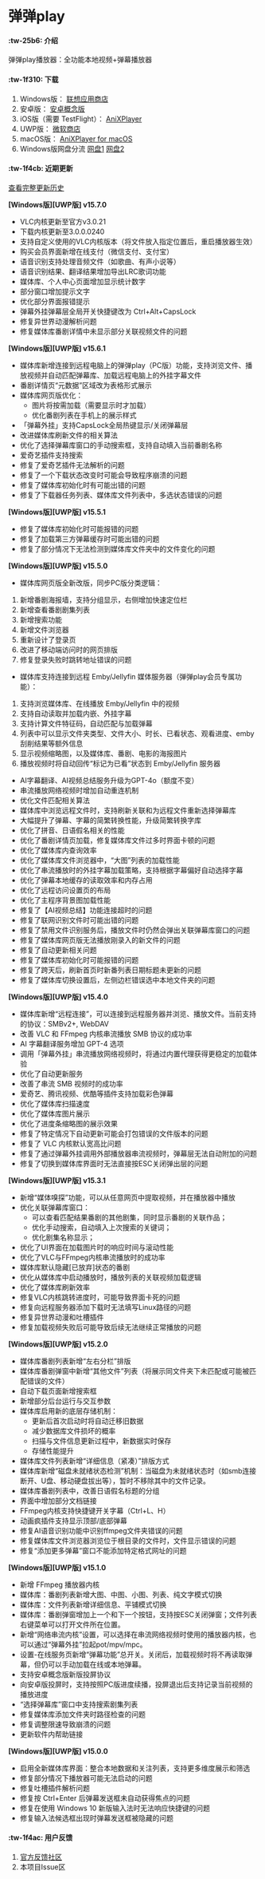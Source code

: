 # 弹弹play

####  :tw-25b6: 介绍
弹弹play播放器：全功能本地视频+弹幕播放器

####  :tw-1f310: 下载

1. Windows版： [联想应用商店](https://lestore.lenovo.com/detail/10343)
2. 安卓版： [安卓概念版](https://gitee.com/xyoye/DanDanPlayForAndroid/releases)
3. iOS版（需要 TestFlight）： [AniXPlayer](https://testflight.apple.com/join/R6JotnNG)
4. UWP版： [微软商店](https://www.microsoft.com/store/productId/9nwpvd7t1hpw)
5. macOS版： [AniXPlayer for macOS](https://gitee.com/sun_sx/dandanplay_mac_update/releases)
6. Windows版网盘分流 [网盘1](https://www.123pan.com/s/KFBlVv-E4SA3.html) [网盘2](https://pan.baidu.com/s/13ACWJauADxbracesBCpcEg?pwd=rrv7)

####  :tw-1f4cb: 近期更新

[查看完整更新历史](https://www.dandanplay.com/blog.html)

**[Windows版][UWP版] v15.7.0**
- VLC内核更新至官方v3.0.21
- 下载内核更新至3.0.0.0240
- 支持自定义使用的VLC内核版本（将文件放入指定位置后，重启播放器生效）
- 购买会员界面新增在线支付（微信支付、支付宝）
- 语音识别支持处理音频文件（如歌曲、有声小说等）
- 语音识别结果、翻译结果增加导出LRC歌词功能
- 媒体库、个人中心页面增加显示统计数字
- 部分窗口增加提示文字
- 优化部分界面报错提示
- 弹幕外挂弹幕层全局开关快捷键改为 Ctrl+Alt+CapsLock
- 修复异世界动漫解析问题
- 修复媒体库番剧详情中未显示部分关联视频文件的问题


**[Windows版][UWP版] v15.6.1**
- 媒体库新增连接到远程电脑上的弹弹play（PC版）功能，支持浏览文件、播放视频并自动匹配弹幕库、加载远程电脑上的外挂字幕文件
- 番剧详情页“元数据”区域改为表格形式展示
- 媒体库网页版优化：
  - 图片将按需加载（需要显示时才加载）
  - 优化番剧列表在手机上的展示样式
- 「弹幕外挂」支持CapsLock全局热键显示/关闭弹幕层
- 改进媒体库刷新文件的相关算法
- 优化了选择弹幕库窗口的手动搜索框，支持自动填入当前番剧名称
- 爱奇艺插件支持搜索
- 修复了爱奇艺插件无法解析的问题
- 修复了一个下载状态改变时可能会导致程序崩溃的问题
- 修复了媒体库初始化时有可能出错的问题
- 修复了下载器任务列表、媒体库文件列表中，多选状态错误的问题

**[Windows版][UWP版] v15.5.1**
- 修复了媒体库初始化时可能报错的问题
- 修复了加载第三方弹幕缓存时可能出错的问题
- 修复了部分情况下无法检测到媒体库文件夹中的文件变化的问题

**[Windows版][UWP版] v15.5.0**
- 媒体库网页版全新改版，同步PC版分类逻辑：
1. 新增番剧海报墙，支持分组显示，右侧增加快速定位栏
2. 新增查看番剧剧集列表
3. 新增搜索功能
4. 新增文件浏览器
5. 重新设计了登录页
6. 改进了移动端访问时的网页排版
7. 修复登录失败时跳转地址错误的问题

- 媒体库支持连接到远程 Emby/Jellyfin 媒体服务器（弹弹play会员专属功能）：
1. 支持浏览媒体库、在线播放 Emby/Jellyfin 中的视频
2. 支持自动读取并加载内嵌、外挂字幕
3. 支持计算文件特征码，自动匹配与加载弹幕
4. 列表中可以显示文件夹类型、文件大小、时长、已看状态、观看进度、emby刮削结果等额外信息
5. 显示视频缩略图，以及媒体库、番剧、电影的海报图片
6. 播放视频时将自动回传“标记为已看”状态到 Emby/Jellyfin 服务器

- AI字幕翻译、AI视频总结服务升级为GPT-4o（额度不变）
- 串流播放网络视频时增加自动重连机制
- 优化文件匹配相关算法
- 媒体库中浏览远程文件时，支持刷新关联和为远程文件重新选择弹幕库
- 大幅提升了弹幕、字幕的简繁转换性能，升级简繁转换字库
- 优化了拼音、日语假名相关的性能
- 优化了番剧详情页加载，修复媒体库文件过多时界面卡顿的问题
- 优化了媒体库内查询效率
- 优化了媒体库文件浏览器中，“大图”列表的加载性能
- 优化了串流播放时的外挂字幕加载策略，支持根据字幕偏好自动选择字幕
- 优化了弹幕本地缓存的读取效率和内存占用
- 优化了远程访问设置页的布局
- 优化了主程序背景图加载性能
- 修复了【AI视频总结】功能连接超时的问题
- 修复了联网识别文件时可能出错的问题
- 修复了禁用文件识别服务后，播放文件时仍然会弹出关联弹幕库窗口的问题
- 修复了媒体库网页版无法播放刚录入的新文件的问题
- 修复了自动更新相关问题
- 修复了媒体库初始化时可能报错的问题
- 修复了跨天后，刷新首页时新番列表日期标题未更新的问题
- 修复了媒体库切换设置后，左侧边栏错误选中本地文件夹的问题


**[Windows版][UWP版] v15.4.0**
- 媒体库新增“远程连接”，可以连接到远程服务器并浏览、播放文件。当前支持的协议：SMBv2+, WebDAV
- 改善 VLC 和 FFmpeg 内核串流播放 SMB 协议的成功率
- AI 字幕翻译服务增加 GPT-4 选项
- 调用「弹幕外挂」串流播放网络视频时，将通过内置代理获得更稳定的加载体验
- 优化了自动更新服务
- 改善了串流 SMB 视频时的成功率
- 爱奇艺、腾讯视频、优酷等插件支持加载彩色弹幕
- 优化了媒体库扫描速度
- 优化了媒体库图片展示
- 优化了进度条缩略图的展示效果
- 修复了特定情况下自动更新可能会打包错误的文件版本的问题
- 修复了 VLC 内核默认宽高比问题
- 修复了通过弹幕外挂调用外部播放器串流视频时，弹幕层无法自动附加的问题
- 修复了切换到媒体库界面时无法直接按ESC关闭弹出层的问题


**[Windows版][UWP版] v15.3.1**
- 新增“媒体嗅探”功能，可以从任意网页中提取视频，并在播放器中播放
- 优化关联弹幕库窗口：
  - 可以查看匹配结果番剧的其他剧集，同时显示番剧的关联作品；
  - 优化手动搜索，自动填入上次搜索的关键词；
  - 优化剧集名称显示；
- 优化了UI界面在加载图片时的响应时间与滚动性能
- 优化了VLC与FFmpeg内核串流播放时的成功率
- 媒体库默认隐藏[已放弃]状态的番剧
- 优化从媒体库中启动播放时，播放列表的关联视频加载逻辑
- 优化了媒体库刷新效率
- 修复VLC内核跳转进度时，可能导致界面卡死的问题
- 修复向远程服务器添加下载时无法填写Linux路径的问题
- 修复异世界动漫和吐槽插件
- 修复加载视频失败后可能导致后续无法继续正常播放的问题


**[Windows版][UWP版] v15.2.0**
- 媒体库番剧列表新增“左右分栏”排版
- 媒体库番剧弹窗中新增“其他文件”列表（将展示同文件夹下未匹配或可能被匹配错误的文件）
- 自动下载页面新增搜索框
- 新增部分后台运行与交互参数
- 媒体库启用新的底层存储机制：
  - 更新后首次启动时将自动迁移旧数据
  - 减少数据库文件损坏的概率
  - 扫描与文件信息更新过程中，新数据实时保存
  - 存储性能提升
- 媒体库文件列表新增“详细信息（紧凑）”排版方式
- 媒体库新增“磁盘未就绪状态检测”机制：当磁盘为未就绪状态时（如smb连接断开、U盘、移动硬盘拔出等），暂时不移除其中的文件记录。
- 媒体库番剧列表中，改善日语假名标题的分组
- 界面中增加部分文档链接
- FFmpeg内核支持快捷键开关字幕（Ctrl+L、H）
- 动画疯插件支持显示顶部/底部弹幕
- 修复AI语音识别功能中识别ffmpeg文件夹错误的问题
- 修复媒体库文件浏览器浏览位于根目录的文件时，文件显示错误的问题
- 修复“添加更多弹幕”窗口不能添加特定格式网址的问题

**[Windows版][UWP版] v15.1.0**
- 新增 FFmpeg 播放器内核
- 媒体库：番剧列表新增大图、中图、小图、列表、纯文字模式切换
- 媒体库：文件列表新增详细信息、平铺模式切换
- 媒体库：番剧弹窗增加上一个和下一个按钮，支持按ESC关闭弹窗；文件列表右键菜单可以打开文件所在位置。
- 新增“网络串流内核”设置，可以选择在串流网络视频时使用的播放器内核，也可以通过“弹幕外挂”拉起pot/mpv/mpc。
- 设置-在线服务页新增“弹幕功能”总开关。关闭后，加载视频时将不再读取弹幕，但仍可以手动加载在线或本地弹幕。
- 支持安卓概念版新版投屏协议
- 向安卓版投屏时，支持按照PC版进度续播，投屏退出后支持记录当前视频的播放进度
- “选择弹幕库”窗口中支持搜索剧集列表
- 修复媒体库添加文件夹时路径检查的问题
- 修复调整限速导致崩溃的问题
- 更新软件内帮助链接

**[Windows版][UWP版] v15.0.0**
- 启用全新媒体库界面：整合本地数据和关注列表，支持更多维度展示和筛选
- 修复部分情况下播放器可能无法启动的问题
- 修复吐槽插件解析问题
- 修复按 Ctrl+Enter 后弹幕发送框未自动获得焦点的问题
- 修复在使用 Windows 10 新版输入法时无法响应快捷键的问题
- 修复输入法候选框出现时弹幕发送框被隐藏的问题


####  :tw-1f4ac: 用户反馈

1. [官方反馈社区](https://support.qq.com/products/104929)
2. 本项目Issue区
